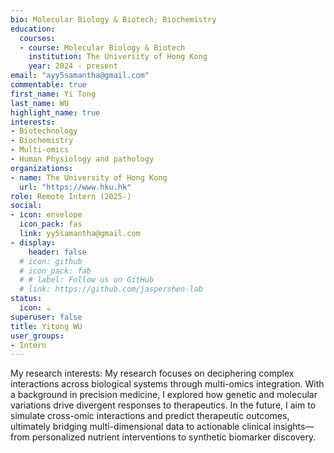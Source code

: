 ```yaml
---
bio: Molecular Biology & Biotech; Biochemistry
education:
  courses:
  - course: Molecular Biology & Biotech
    institution: The University of Hong Kong
    year: 2024 - present
email: "ayy5samantha@gmail.com"
commentable: true
first_name: Yi Tong
last_name: WU
highlight_name: true
interests:
- Biotechnology
- Biochemistry
- Multi-omics
- Human Physiology and pathology
organizations:
- name: The University of Hong Kong
  url: "https://www.hku.hk"
role: Remote Intern (2025-)
social:
- icon: envelope
  icon_pack: fas
  link: yy5samantha@gmail.com
- display:
    header: false
  # icon: github
  # icon_pack: fab
  # # label: Follow us on GitHub
  # link: https://github.com/jaspershen-lab
status:
  icon: ☕️
superuser: false
title: Yitong WU
user_groups:
- Intern
---
```


My research interests: My research focuses on deciphering complex interactions across biological systems through multi-omics integration. With a background in precision medicine, I explored how genetic and molecular variations drive divergent responses to therapeutics. In the future, I aim to simulate cross-omic interactions and predict therapeutic outcomes, ultimately bridging multi-dimensional data to actionable clinical insights—from personalized nutrient interventions to synthetic biomarker discovery.

